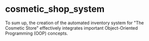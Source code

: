 # cosmetic_shop_system
To sum up, the creation of the automated inventory system for "The Cosmetic Store" effectively integrates important Object-Oriented Programming (OOP) concepts. 
